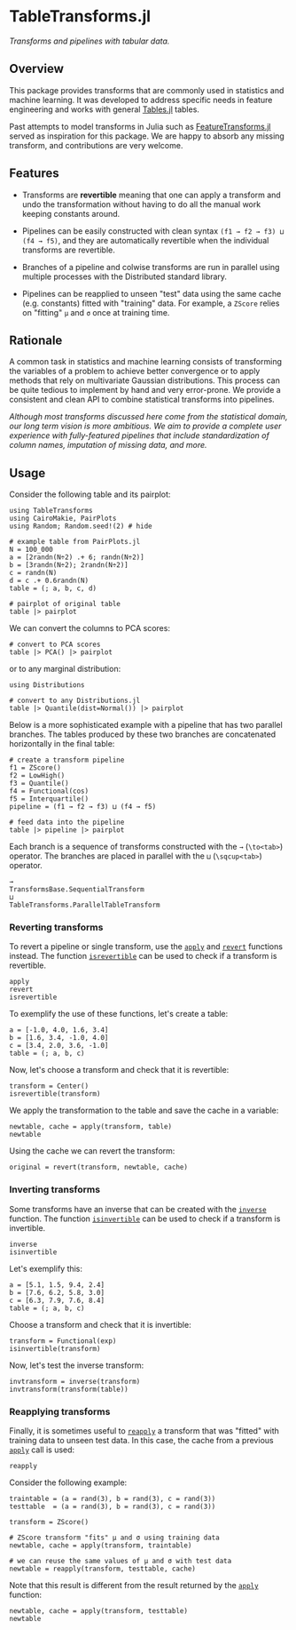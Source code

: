 # TableTransforms.jl

*Transforms and pipelines with tabular data.*

## Overview

This package provides transforms that are commonly used in statistics
and machine learning. It was developed to address specific needs in
feature engineering and works with general
[Tables.jl](https://github.com/JuliaData/Tables.jl) tables.

Past attempts to model transforms in Julia such as
[FeatureTransforms.jl](https://github.com/invenia/FeatureTransforms.jl)
served as inspiration for this package. We are happy to absorb any
missing transform, and contributions are very welcome.

## Features

- Transforms are **revertible** meaning that one can apply a transform
  and undo the transformation without having to do all the manual work
  keeping constants around.

- Pipelines can be easily constructed with clean syntax
  `(f1 → f2 → f3) ⊔ (f4 → f5)`, and they are automatically
  revertible when the individual transforms are revertible.

- Branches of a pipeline and colwise transforms are run in parallel
  using multiple processes with the Distributed standard library.

- Pipelines can be reapplied to unseen "test" data using the same cache
  (e.g. constants) fitted with "training" data. For example, a `ZScore`
  relies on "fitting" `μ` and `σ` once at training time.

## Rationale

A common task in statistics and machine learning consists of transforming
the variables of a problem to achieve better convergence or to apply methods
that rely on multivariate Gaussian distributions. This process can be quite
tedious to implement by hand and very error-prone. We provide a consistent
and clean API to combine statistical transforms into pipelines.

*Although most transforms discussed here come from the statistical domain,
our long term vision is more ambitious. We aim to provide a complete
user experience with fully-featured pipelines that include standardization
of column names, imputation of missing data, and more.*

## Usage

Consider the following table and its pairplot:

```@example usage
using TableTransforms
using CairoMakie, PairPlots
using Random; Random.seed!(2) # hide

# example table from PairPlots.jl
N = 100_000
a = [2randn(N÷2) .+ 6; randn(N÷2)]
b = [3randn(N÷2); 2randn(N÷2)]
c = randn(N)
d = c .+ 0.6randn(N)
table = (; a, b, c, d)

# pairplot of original table
table |> pairplot
```

We can convert the columns to PCA scores:

```@example usage
# convert to PCA scores
table |> PCA() |> pairplot
```

or to any marginal distribution:

```@example usage
using Distributions

# convert to any Distributions.jl
table |> Quantile(dist=Normal()) |> pairplot
```

Below is a more sophisticated example with a pipeline that has
two parallel branches. The tables produced by these two branches
are concatenated horizontally in the final table:

```@example usage
# create a transform pipeline
f1 = ZScore()
f2 = LowHigh()
f3 = Quantile()
f4 = Functional(cos)
f5 = Interquartile()
pipeline = (f1 → f2 → f3) ⊔ (f4 → f5)

# feed data into the pipeline
table |> pipeline |> pairplot
```

Each branch is a sequence of transforms constructed with the `→` (`\to<tab>`) operator.
The branches are placed in parallel with the `⊔` (`\sqcup<tab>`) operator.

```@docs
→
TransformsBase.SequentialTransform
⊔
TableTransforms.ParallelTableTransform
```

### Reverting transforms

To revert a pipeline or single transform, use the [`apply`](@ref) and [`revert`](@ref)
functions instead. The function [`isrevertible`](@ref) can be used to check if a transform is revertible.

```@docs
apply
revert
isrevertible
```

To exemplify the use of these functions, let's create a table:

```@example usage
a = [-1.0, 4.0, 1.6, 3.4]
b = [1.6, 3.4, -1.0, 4.0]
c = [3.4, 2.0, 3.6, -1.0]
table = (; a, b, c)
```

Now, let's choose a transform and check that it is revertible:

```@example usage
transform = Center()
isrevertible(transform)
```

We apply the transformation to the table and save the cache in a variable:

```@example usage
newtable, cache = apply(transform, table)
newtable
```

Using the cache we can revert the transform:

```@example usage
original = revert(transform, newtable, cache)
```

### Inverting transforms

Some transforms have an inverse that can be created with the [`inverse`](@ref) function.
The function [`isinvertible`](@ref) can be used to check if a transform is invertible.

```@docs
inverse
isinvertible
```

Let's exemplify this:

```@example usage
a = [5.1, 1.5, 9.4, 2.4]
b = [7.6, 6.2, 5.8, 3.0]
c = [6.3, 7.9, 7.6, 8.4]
table = (; a, b, c)
```

Choose a transform and check that it is invertible:

```@example usage
transform = Functional(exp)
isinvertible(transform)
```

Now, let's test the inverse transform:

```@example usage
invtransform = inverse(transform)
invtransform(transform(table))
```

### Reapplying transforms

Finally, it is sometimes useful to [`reapply`](@ref) a transform that was
"fitted" with training data to unseen test data. In this case, the
cache from a previous [`apply`](@ref) call is used:

```@docs
reapply
```

Consider the following example:

```@example usage
traintable = (a = rand(3), b = rand(3), c = rand(3))
testtable  = (a = rand(3), b = rand(3), c = rand(3))

transform = ZScore()

# ZScore transform "fits" μ and σ using training data
newtable, cache = apply(transform, traintable)

# we can reuse the same values of μ and σ with test data
newtable = reapply(transform, testtable, cache)
```

Note that this result is different from the result returned by the [`apply`](@ref) function:

```@example usage
newtable, cache = apply(transform, testtable)
newtable
```
